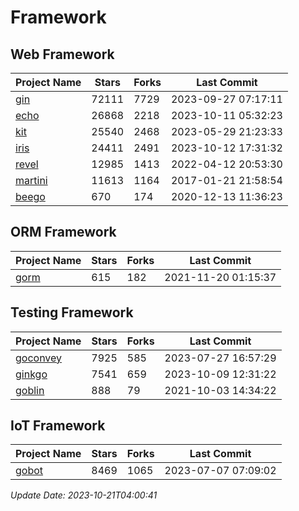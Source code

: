# Framework

## Web Framework
| Project Name | Stars | Forks | Last Commit |
| ------------ | ----- | ----- | ----------- |
| [gin](https://github.com/gin-gonic/gin) | 72111 | 7729 | 2023-09-27 07:17:11 |
| [echo](https://github.com/labstack/echo) | 26868 | 2218 | 2023-10-11 05:32:23 |
| [kit](https://github.com/go-kit/kit) | 25540 | 2468 | 2023-05-29 21:23:33 |
| [iris](https://github.com/kataras/iris) | 24411 | 2491 | 2023-10-12 17:31:32 |
| [revel](https://github.com/revel/revel) | 12985 | 1413 | 2022-04-12 20:53:30 |
| [martini](https://github.com/go-martini/martini) | 11613 | 1164 | 2017-01-21 21:58:54 |
| [beego](https://github.com/astaxie/beego) | 670 | 174 | 2020-12-13 11:36:23 |

## ORM Framework
| Project Name | Stars | Forks | Last Commit |
| ------------ | ----- | ----- | ----------- |
| [gorm](https://github.com/jinzhu/gorm) | 615 | 182 | 2021-11-20 01:15:37 |

## Testing Framework
| Project Name | Stars | Forks | Last Commit |
| ------------ | ----- | ----- | ----------- |
| [goconvey](https://github.com/smartystreets/goconvey) | 7925 | 585 | 2023-07-27 16:57:29 |
| [ginkgo](https://github.com/onsi/ginkgo) | 7541 | 659 | 2023-10-09 12:31:22 |
| [goblin](https://github.com/franela/goblin) | 888 | 79 | 2021-10-03 14:34:22 |

## IoT Framework
| Project Name | Stars | Forks | Last Commit |
| ------------ | ----- | ----- | ----------- |
| [gobot](https://github.com/hybridgroup/gobot) | 8469 | 1065 | 2023-07-07 07:09:02 |

*Update Date: 2023-10-21T04:00:41*